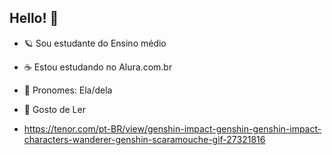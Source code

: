 ## Hello! 🌇

- 🪐 Sou estudante do Ensino médio 
- ☕️ Estou estudando no Alura.com.br
- 🪷 Pronomes: Ela/dela
- 📖 Gosto de Ler

- https://tenor.com/pt-BR/view/genshin-impact-genshin-genshin-impact-characters-wanderer-genshin-scaramouche-gif-27321816
